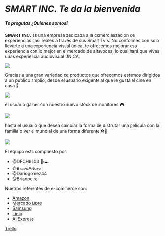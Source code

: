 # *SMART INC. Te da la bienvenida*

##### ****Te pregutas ¿Quienes somos?****

**SMART INC.** es  una empresa dedicada a la comercialización de experiencias casi reales a través de sus Smart Tv's.
No conformes con solo llevarte a  una experiencia visual única, te ofrecemos mejorar esa experiencia con lo mejor en el mercado de altavoces, lo cual hará que vivas unas experiencia audiovisual ÚNICA. 
 
![](https://zupimages.net/up/20/38/bn1e.png)


Gracias a una gran variedad de productos que ofrecemos estamos dirigidos a un publico amplio, desde el usuario exigente al que le gusta el cine en casa 🎥

![](https://filmeventos.com/wp-content/uploads/2020/09/best-big-home-theatre-movie-projector-screns.jpg)

el usuario gamer con nuestro nuevo stock de monitores 🎮

![](https://img.global.news.samsung.com/ar/wp-content/uploads/2020/01/Samsung-Odyssey_02-612x408.jpg)

hasta el usuario que desea cambiar la forma de disfrutar una película con la familia o ver el mundial de una forma diferente ⚽🎉

![](https://www.mielectro.es/blog/wp-content/uploads/2017/02/futbol-en-TV.jpg)

El equipo está compuesto por: 
- @DFCH9503 🦾:racing_car:
- @BravoArturo
- @Dariogomez44
- @Brianpetra
 
 Nuetros referentes de e-commerce son:
 - [Amazon](https://www.amazon.com/-/es/)
 - [Mercado Libre](https://www.mercadolibre.com.co/)
 - [Samsung](https://www.samsung.com/co/)
 - [Linio](https://www.linio.com.co/)
 - [AliExpress](https://es.aliexpress.com/)


 [Trello](https://trello.com/b/zo8t6scw/boardsmartstore)
 

